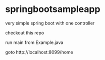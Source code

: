 # springbootsampleapp
very simple spring boot with one controller

checkout this repo

run main from Example.java

goto http://localhost:8099/home
